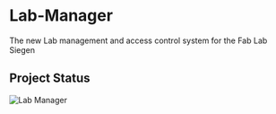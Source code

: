 # Lab-Manager
The new Lab management and access control system for the Fab Lab Siegen

## Project Status
![Lab Manager](https://github.com/FabLabSiegen/Lab-Manager/workflows/Lab%20Manager/badge.svg?branch=master)
